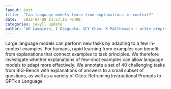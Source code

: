 ```yaml
---
layout: post
title:  "Can language models learn from explanations in context?"
date:   2022-04-08 14:57:15 -0400
categories: jekyll update
author: "AK Lampinen, I Dasgupta, SCY Chan, K Matthewson - arXiv preprint arXiv , 2022"
---
```

Large language models can perform new tasks by adapting to a few in-context examples. For humans, rapid learning from examples can benefit from explanations that connect examples to task principles. We therefore investigate whether explanations of few-shot examples can allow language models to adapt more effectively. We annotate a set of 40 challenging tasks from BIG-Bench with explanations of answers to a small subset of questions, as well as a variety of Cites: Reframing Instructional Prompts to GPTk s Language